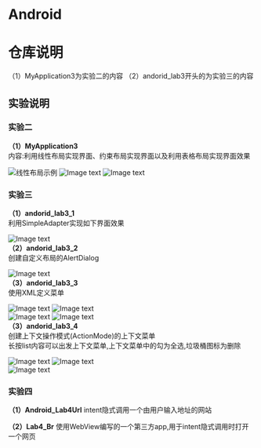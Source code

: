 # Android  
# 仓库说明  
（1）MyApplication3为实验二的内容
（2）andorid_lab3开头的为实验三的内容
## 实验说明  
### 实验二  
**（1）MyApplication3**  
内容:利用线性布局实现界面、约束布局实现界面以及利用表格布局实现界面效果   
  
![线性布局示例](https://github.com/Takitohru/Android/blob/master/Example_image/lab2_linearLayout_image.png)
![Image text](https://github.com/Takitohru/Android/blob/master/Example_image/lab2_con_image.png)
![Image text](https://github.com/Takitohru/Android/blob/master/Example_image/lab2_table_image.png)  
### 实验三  
**（1）andorid_lab3_1**  
利用SimpleAdapter实现如下界面效果  
  
![Image text](https://github.com/Takitohru/Android/blob/master/Example_image/lab3_1_image.png)  
 **（2）andorid_lab3_2**  
创建自定义布局的AlertDialog  
  
![Image text](https://github.com/Takitohru/Android/blob/master/Example_image/lab3_3_2_image.png)  
 **（3）andorid_lab3_3**  
 使用XML定义菜单  
   
   
![Image text](https://github.com/Takitohru/Android/blob/master/Example_image/lab3_3_1_image.png)
![Image text](https://github.com/Takitohru/Android/blob/master/Example_image/lab3_3_2_image.png)  
![Image text](https://github.com/Takitohru/Android/blob/master/Example_image/lab3_3_3_image.png)
![Image text](https://github.com/Takitohru/Android/blob/master/Example_image/lab3_3_4_image.png)  
 **（3）andorid_lab3_4**  
 创建上下文操作模式(ActionMode)的上下文菜单  
 长按list内容可以出发上下文菜单,上下文菜单中的勾为全选,垃圾桶图标为删除  
   
![Image text](https://github.com/Takitohru/Android/blob/master/Example_image/lab3_4_1_image.png)
![Image text](https://github.com/Takitohru/Android/blob/master/Example_image/lab3_4_2_image.png)  
![Image text](https://github.com/Takitohru/Android/blob/master/Example_image/lab3_4_3_image.png)

### 实验四
**（1）Android_Lab4Url**
intent隐式调用一个由用户输入地址的网站

**（2）Lab4_Br**
使用WebView编写的一个第三方app,用于intent隐式调用时打开一个网页
